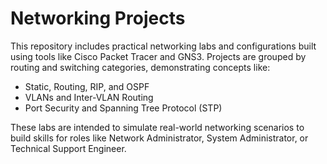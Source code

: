 # Networking Projects

This repository includes practical networking labs and configurations built using tools like Cisco Packet Tracer and GNS3. Projects are grouped by routing and switching categories, demonstrating concepts like:

- Static, Routing, RIP, and OSPF
- VLANs and Inter-VLAN Routing
- Port Security and Spanning Tree Protocol (STP)

These labs are intended to simulate real-world networking scenarios to build skills for roles like Network Administrator, System Administrator, or Technical Support Engineer.
